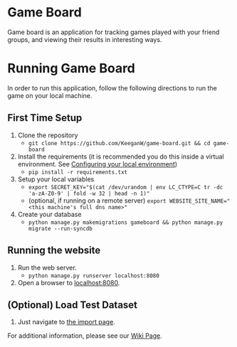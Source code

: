 # Game Board
Game board is an application for tracking games played with your friend groups, and viewing their results in interesting ways. 

# Running Game Board
In order to run this application, follow the following directions to run the game on your local machine.

## First Time Setup
1. Clone the repository
    - `git clone https://github.com/KeeganW/game-board.git && cd game-board`
2. Install the requirements (it is recommended you do this inside a virtual environment. See [Configuring your local environment](https://github.com/KeeganW/game-board/wiki/Configuring-Your-Local-Environment))
    - `pip install -r requirements.txt`
3. Setup your local variables
    - `export SECRET_KEY="$(cat /dev/urandom | env LC_CTYPE=C tr -dc 'a-zA-Z0-9' | fold -w 32 | head -n 1)"`
    - (optional, if running on a remote server) `export WEBSITE_SITE_NAME="<this machine's full dns name>"`
4. Create your database
    - `python manage.py makemigrations gameboard && python manage.py migrate --run-syncdb`

## Running the website
1. Run the web server.
    - `python manage.py runserver localhost:8080`
2. Open a browser to [localhost:8080](http://localhost:8080/).

## (Optional) Load Test Dataset
1. Just navigate to [the import page](http://localhost:8080/import).

For additional information, please see our [Wiki Page](https://github.com/KeeganW/game-board/wiki).